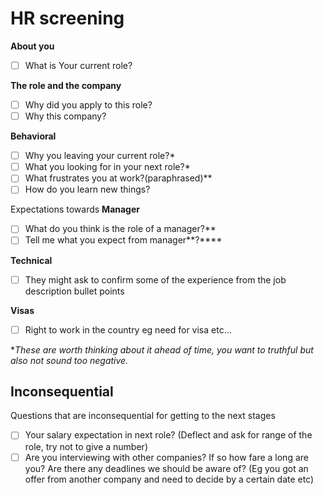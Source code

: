 # HR screening

**About you**

- [ ]  What is Your current role?

**The role and the company**

- [ ]  Why did you apply to this role?
- [ ]  Why this company?

**Behavioral**

- [ ]  Why you leaving your current role?*
- [ ]  What you looking for in your next role?*
- [ ]  What frustrates you at work?(paraphrased)**
- [ ]  How do you learn new things?

Expectations towards **Manager**

- [ ]  What do you think is the role of a manager?**
- [ ]  Tell me what you expect from manager**?****

**Technical**

- [ ]  They might ask to confirm some of the experience from the job description bullet points

**Visas**

- [ ]  Right to work in the country eg need for visa etc...

**These are worth thinking about it ahead of time, you want to truthful but also not sound too negative.*

## Inconsequential

Questions that are inconsequential for getting to the next stages 

- [ ]  Your salary expectation in next role? (Deflect and ask for range of the role, try not to give a number)
- [ ]  Are you interviewing with other companies? If so how fare a long are you? Are there any deadlines we should be aware of? (Eg you got an offer from another company and need to decide by a certain date etc)